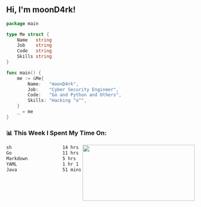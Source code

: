 <h2> Hi, I'm moonD4rk!</h2>

```go
package main

type Me struct {
	Name   string
	Job    string
	Code   string
	Skills string
}

func main() {
	me := &Me{
		Name:   "moonD4rk",
		Job:    "Cyber Security Engineer",
		Code:   "Go and Python and Others",
		Skills: "Hacking ^o^",
	}
	_ = me
}
```

<h3>📊 This Week I Spent My Time On:</h3>
<img align='right' src="https://github-readme-stats.vercel.app/api?username=moond4rk&show_icons=true&theme=radical", width="300" height="150">

<!--START_SECTION:waka-->

```txt
sh                   14 hrs 18 mins  ██████████▓░░░░░░░░░░░░░░   42.72 %
Go                   11 hrs 11 mins  ████████▒░░░░░░░░░░░░░░░░   33.40 %
Markdown             5 hrs           ███▓░░░░░░░░░░░░░░░░░░░░░   14.93 %
YAML                 1 hr 1 min      ▓░░░░░░░░░░░░░░░░░░░░░░░░   03.05 %
Java                 51 mins         ▓░░░░░░░░░░░░░░░░░░░░░░░░   02.57 %
```

<!--END_SECTION:waka-->

